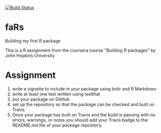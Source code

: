 [![Build Status](https://travis-ci.org/ivalette/faRs.svg?branch=master)](https://travis-ci.org/ivalette/faRs)

# faRs
Building my first R package

This is a R assignment from the coursera course "Building R packages" by John Hopkins University

# Assignment
1. write a vignette to include in your package using knitr and R Markdown
2. write at least one test written using testthat
3. put your package on GitHub
4. set up the repository so that the package can be checked and built on Travis
5. Once your package has built on Travis and the build is passing with no errors, warnings, or notes you should add your Travis badge to the README.md file of your package repository.
